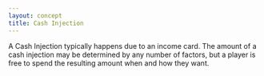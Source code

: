 ```yaml
---
layout: concept
title: Cash Injection
---
```


A Cash Injection typically happens due to an income card. The amount of a cash injection may be determined by any number of factors, but a player is free to spend the resulting amount when and how they want.

